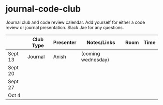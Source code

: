 # journal-code-club
Journal club and code review calendar. Add yourself for either a code review or journal presentation.  Slack Jae for any questions. 


|         | Club Type | Presenter | Notes/Links        |Room   |Time   |
|---------|-----------|-----------|--------------------|-------|-------|
| Sept 13 | Journal   | Anish     | (coming wednesday) |       |       |
| Sept 20 |           |           |                    |       |       |
| Sept 27 |           |           |                    |       |       |
| Oct 4   |           |           |                    |       |       |


